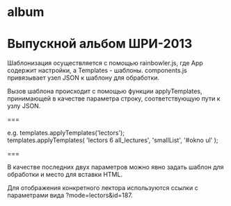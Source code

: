 album
=====

Выпускной альбом ШРИ-2013
=====

Шаблонизация осуществляется с помощью rainbowler.js, где App содержит настройки, а Templates - шаблоны. 
components.js привязывает узел JSON к шаблону для обработки.

Вызов шаблона происходит с помощью функции applyTemplates, принимающей в качестве параметра строку, соответствующую пути к узлу JSON. 

===

e.g. templates.applyTemplates('lectors');	
templates.applyTemplates( 'lectors 6 all_lectures', 'smallList', '#okno ul' );

===

В качестве последних двух параметров можно явно задать шаблон для обработки и место для вставки HTML.

Для отображения конкретного лектора используются ссылки с параметрами вида ?mode=lectors&id=187.
